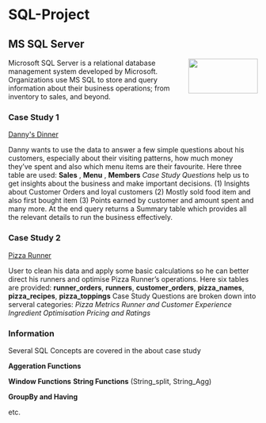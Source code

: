 # SQL-Project
## MS SQL Server
<img align="right" width="140" height="70" src="https://www.freeiconspng.com/img/11352.png">
Microsoft SQL Server is a relational database management system developed by Microsoft.
Organizations use MS SQL to store and query information about their business operations;
from inventory to sales, and beyond.

### **Case Study 1**
[Danny's Dinner](https://8weeksqlchallenge.com/case-study-1/)

Danny wants to use the data to answer a few simple questions about his customers, especially about their visiting patterns, how much money they’ve spent and also which menu items are their favourite. 
Here three table are used: **Sales** , **Menu** , **Members**
*Case Study Questions* help us to get insights about the business and make important decisions.
(1) Insights about Customer Orders and loyal customers
(2) Mostly sold food item and also first bought item
(3) Points earned by customer and amount spent
and many more.
At the end query returns a Summary table which provides all the relevant details to run the business effectively.

### **Case Study 2**
[Pizza Runner](https://8weeksqlchallenge.com/case-study-2/)

User to clean his data and apply some basic calculations so he can better direct his runners and optimise Pizza Runner’s operations.
Here six tables are provided: **runner_orders**, **runners**, **customer_orders**, **pizza_names**, **pizza_recipes**, **pizza_toppings**
Case Study Questions are broken down into serveral categories:
*Pizza Metrics*
*Runner and Customer Experience*
*Ingredient Optimisation*
*Pricing and Ratings*

### **Information**
Several SQL Concepts are covered in the about case study

**Aggeration Functions**

**Window Functions**
**String Functions** (String_split, String_Agg)

**GroupBy and Having**

etc.


